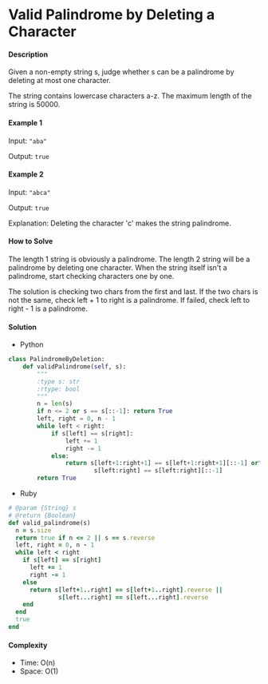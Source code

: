 # Valid Palindrome by Deleting a Character

#### Description

Given a non-empty string s, judge whether s can be a palindrome by deleting at most one character.

The string contains lowercase characters a-z. The maximum length of the string is 50000.

#### Example 1
Input: `"aba"`

Output: `true`

#### Example 2
Input: `"abca"`

Output: `true`

Explanation: Deleting the character 'c' makes the string palindrome.

#### How to Solve

The length 1 string is obviously a palindrome.
The length 2 string will be a palindrome by deleting one character.
When the string itself isn't a palindrome, start checking characters one by one.

The solution is checking two chars from the first and last.
If the two chars is not the same, check left + 1 to right is a palindrome. If failed, check left to right - 1 is a palindrome.

#### Solution
- Python

```python
class PalindromeByDeletion:
    def validPalindrome(self, s):
        """
        :type s: str
        :rtype: bool
        """
        n = len(s)
        if n <= 2 or s == s[::-1]: return True
        left, right = 0, n - 1
        while left < right:
            if s[left] == s[right]:
                left += 1
                right -= 1
            else:
                return s[left+1:right+1] == s[left+1:right+1][::-1] or\
                        s[left:right] == s[left:right][::-1]
        return True
```

- Ruby

```ruby
# @param {String} s
# @return {Boolean}
def valid_palindrome(s)
  n = s.size
  return true if n <= 2 || s == s.reverse
  left, right = 0, n - 1
  while left < right
    if s[left] == s[right]
      left += 1
      right -= 1
    else
      return s[left+1..right] == s[left+1..right].reverse ||
              s[left...right] == s[left...right].reverse
    end
  end
  true
end
```

#### Complexity
- Time: O(n)
- Space: O(1)